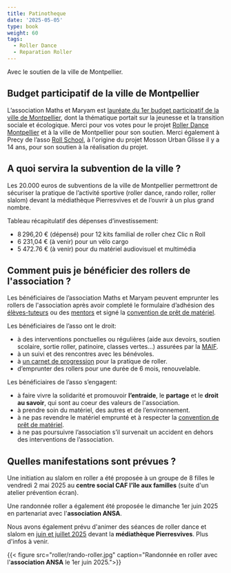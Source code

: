 ```yaml
---
title: Patinotheque
date: '2025-05-05'
type: book
weight: 60
tags:
  - Roller Dance
  - Reparation Roller
---
```


Avec le soutien de la ville de Montpellier.

<!--more-->

## Budget participatif de la ville de Montpellier

L’association Maths et Maryam est [lauréate du 1er budget participatif de la ville de Montpellier](https://www.mathsetmaryam.fr/u/BP_Montpellier_avis_favorable.pdf), dont la thématique portait sur la jeunesse et la transition sociale et écologique. Merci pour vos votes pour le projet [Roller Dance Montpellier](https://participer.montpellier.fr/budget-participatif/roller-dance-montpellier) et à la ville de Montpellier pour son soutien. Merci également à Precy de l’asso [Roll School](https://www.rollschool.net/), à l'origine du projet Mosson Urban Glisse il y a 14 ans, pour son soutien à la réalisation du projet.

## A quoi servira la subvention de la ville ?

Les 20.000 euros de subventions de la ville de Montpellier permettront de sécuriser la pratique de l’activité sportive (roller dance, rando roller, roller slalom) devant la médiathèque Pierresvives et de l’ouvrir à un plus grand nombre.

Tableau récapitulatif des dépenses d’investissement:
* 8 296,20 € (dépensé) pour 12 kits familial de roller chez Clic n Roll
* 6 231,04 € (à venir) pour un vélo cargo
* 5 472.76 € (à venir) pour du matériel audiovisuel et multimédia

## Comment puis je bénéficier des rollers de l'association ?

Les bénéficiaires de l’association Maths et Maryam peuvent emprunter les rollers de l'association après avoir completé le formulaire d’adhésion des [élèves-tuteurs](https://www.mathsetmaryam.fr/u/Adhesion.pdf) ou des [mentors](https://www.helloasso.com/associations/maths-et-maryam/adhesions/adhesion-association) et signé la [convention de prêt de matériel](https://www.mathsetmaryam.fr/u/Convention_pret_roller.pdf).

Les bénéficiaires de l’asso ont le droit:
* à des interventions ponctuelles ou régulières (aide aux devoirs, soutien scolaire, sortie roller, patinoire, classes vertes…) assurées par la [MAIF](https://www.maif.fr/associationsetcollectivites/associations/nos-solutions).
* à un suivi et des rencontres avec les bénévoles.
* à [un carnet de progression](https://www.mathsetmaryam.fr/u/Roller-Danse-Carnet.pdf) pour la pratique de roller.
* d’emprunter des rollers pour une durée de 6 mois, renouvelable.

Les bénéficiaires de l’asso s’engagent:
* à faire vivre la solidarité et promouvoir <b>l’entraide</b>, le <b>partage</b> et le <b>droit au savoir</b>, qui sont au coeur des valeurs de l'association.
* à prendre soin du matériel, des autres et de l’environnement.
* à ne pas revendre le matériel emprunté et à respecter la [convention de prêt de matériel](https://www.mathsetmaryam.fr/u/Convention_pret_roller.pdf).
* à ne pas poursuivre l’association s’il survenait un accident en dehors des interventions de l’association.

## Quelles manifestations sont prévues ?

Une initiation au slalom en roller a été proposée à un groupe de 8 filles le vendredi 2 mai 2025 au <b>centre social CAF l'île aux familles</b> (suite d'un atelier prévention écran).

Une randonnée roller a également été proposée le dimanche 1er juin 2025 en partenariat avec l'<b>association ANSA</b>. 

Nous avons également prévu d'animer des séances de roller dance et slalom en [juin et juillet 2025](https://www.mathsetmaryam.fr/asso/vacances-scolaires/) devant la <b>médiathèque Pierresvives</b>.
Plus d'infos à venir.

{{< figure src="roller/rando-roller.jpg" caption="Randonnée en roller avec l'<b>association ANSA</b> le 1er juin 2025.">}}
